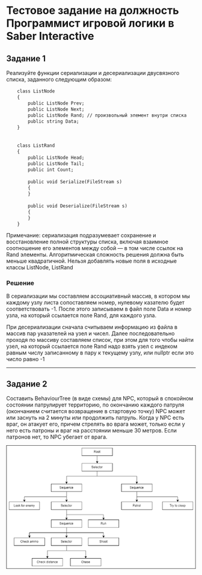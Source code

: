 # Тестовое задание на должность Программист игровой логики в Saber Interactive
## Задание 1
Реализуйте функции сериализации и десериализации двусвязного списка, заданного следующим образом:   
```
    class ListNode
    {
        public ListNode Prev;
        public ListNode Next;
        public ListNode Rand; // произвольный элемент внутри списка
        public string Data;
    }


    class ListRand
    {
        public ListNode Head;
        public ListNode Tail;
        public int Count;

        public void Serialize(FileStream s)
        {
        }

        public void Deserialize(FileStream s)
        {
        }
    }
```
Примечание: сериализация подразумевает сохранение и восстановление полной структуры списка, включая взаимное соотношение его элементов между собой — в том числе ссылок на Rand элементы.
Алгоритмическая сложность решения должна быть меньше квадратичной.
Нельзя добавлять новые поля в исходные классы ListNode, ListRand
### Решение
В сериализации мы составляем ассоциативный массив, в котором мы каждому узлу листа сопоставляем номер, нулевому казателю будет соответствовать -1. 
После этого записываем в файл поле Data и номер узла, на который ссылается поле Rand, для каждого узла.

При десериализации сначала считываем информацию из файла в массив пар указателей на узел и чисел. 
Далее последовательно проходя по массиву составляем список, при этом для того чтобы найти узел, на который ссылается поле Rand надо взять узел с индеком равным числу записанному в пару к текущему узлу, или nullptr если это число равно -1

---

## Задание 2
Составить BehaviourTree (в виде схемы) для NPC, который в спокойном состоянии патрулирует территорию, по окончанию каждого патруля (окончанием считается возвращение в стартовую точку) NPC может или заснуть на 2 минуты или продолжить патруль. 
Когда у NPC есть враг, он  атакует его, причем стрелять во врага может, только если у него есть патроны и враг на расстоянии меньше 30 метров. 
Если патронов нет, то NPC убегает от врага.

![](https://github.com/smukV/Saber_Task/blob/master/Sabet_BT.drawio.png?raw=true)
